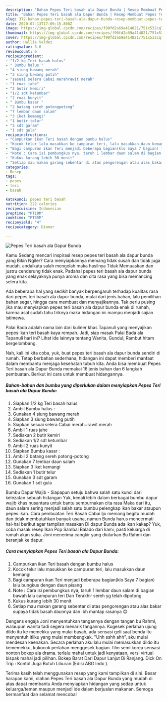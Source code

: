 ```yaml
---
description: "Bahan Pepes Teri basah ala Dapur Bunda | Resep Membuat Pepes Teri basah ala Dapur Bunda Yang Lezat Sekali"
title: "Bahan Pepes Teri basah ala Dapur Bunda | Resep Membuat Pepes Teri basah ala Dapur Bunda Yang Lezat Sekali"
slug: 372-bahan-pepes-teri-basah-ala-dapur-bunda-resep-membuat-pepes-teri-basah-ala-dapur-bunda-yang-lezat-sekali
date: 2020-07-13T17:09:15.808Z
image: https://img-global.cpcdn.com/recipes/f90fd2a69a414821/751x532cq70/pepes-teri-basah-ala-dapur-bunda-foto-resep-utama.jpg
thumbnail: https://img-global.cpcdn.com/recipes/f90fd2a69a414821/751x532cq70/pepes-teri-basah-ala-dapur-bunda-foto-resep-utama.jpg
cover: https://img-global.cpcdn.com/recipes/f90fd2a69a414821/751x532cq70/pepes-teri-basah-ala-dapur-bunda-foto-resep-utama.jpg
author: Hallie Valdez
ratingvalue: 3.6
reviewcount: 6
recipeingredient:
- "1/2 kg Teri basah halus"
- " Bumbu halus "
- "4 siung bawang merah"
- "3 siung bawang putih"
- "sesuai selera Cabai merahrawit merah"
- "1 ruas jahe"
- "2 butir kemiri"
- "1/2 sdt ketumbar"
- "2 ruas kunyit"
- " Bumbu kasar "
- "2 batang sereh potongpotong"
- "7 lembar daun salam"
- "3 iket kemangi"
- "1 butir telur"
- "3 sdt garam"
- "1 sdt gula"
recipeinstructions:
- "Campurkan ikan Teri basah dengan bumbu halus"
- "Kocok telur lalu masukkan ke campuran teri, lalu masukkan daun kemangi"
- "Bagi campuran ikan Teri menjadi beberapa bagian(klo Saya 7 bagian) lalu bungkus dengan daun pisang"
- "Note : Cara isi pembungkus nya, taruh 1 lembar daun salam di bagian bawah lalu campuran teri Dan Terakhir sereh yg telah dipotong"
- "Kukus kurang lebih 30 menit"
- "Setiap mau makan garang sebentar di atas pengorengan atau alas bakar supaya tidak basah daunnya dan lbh mantap rasanya 😊"
categories:
- Resep
tags:
- pepes
- teri
- basah

katakunci: pepes teri basah 
nutrition: 222 calories
recipecuisine: Indonesian
preptime: "PT19M"
cooktime: "PT35M"
recipeyield: "4"
recipecategory: Dinner

---
```



![Pepes Teri basah ala Dapur Bunda](https://img-global.cpcdn.com/recipes/f90fd2a69a414821/751x532cq70/pepes-teri-basah-ala-dapur-bunda-foto-resep-utama.jpg)

Kamu Sedang mencari inspirasi resep pepes teri basah ala dapur bunda yang Bikin Ngiler? Cara menyiapkannya memang tidak susah dan tidak juga mudah. andaikata salah mengolah maka hasilnya Tidak Memuaskan dan justru cenderung tidak enak. Padahal pepes teri basah ala dapur bunda yang enak selayaknya punya aroma dan cita rasa yang bisa memancing selera kita.

Ada beberapa hal yang sedikit banyak berpengaruh terhadap kualitas rasa dari pepes teri basah ala dapur bunda, mulai dari jenis bahan, lalu pemilihan bahan segar, hingga cara membuat dan menyajikannya. Tak perlu pusing jika mau menyiapkan pepes teri basah ala dapur bunda enak di rumah, karena asal sudah tahu triknya maka hidangan ini mampu menjadi sajian istimewa.

Palai Bada adalah nama lain dari kuliner khas Tapanuli yang menyajikan pepes ikan teri basah kaya rempah. Jadi, siap masak Palai Bada ala Tapanuli hari ini? Lihat ide lainnya tentang Wanita, Gundul, Rambut hitam bergelombang.


Nah, kali ini kita coba, yuk, buat pepes teri basah ala dapur bunda sendiri di rumah. Tetap berbahan sederhana, hidangan ini dapat memberi manfaat dalam membantu menjaga kesehatan tubuh kita. Anda bisa membuat Pepes Teri basah ala Dapur Bunda memakai 16 jenis bahan dan 6 langkah pembuatan. Berikut ini cara untuk membuat hidangannya.

<!--inarticleads1-->

##### Bahan-bahan dan bumbu yang diperlukan dalam menyiapkan Pepes Teri basah ala Dapur Bunda:

1. Siapkan 1/2 kg Teri basah halus
1. Ambil  Bumbu halus :
1. Gunakan 4 siung bawang merah
1. Siapkan 3 siung bawang putih
1. Siapkan sesuai selera Cabai merah+rawit merah
1. Ambil 1 ruas jahe
1. Sediakan 2 butir kemiri
1. Sediakan 1/2 sdt ketumbar
1. Ambil 2 ruas kunyit
1. Siapkan  Bumbu kasar :
1. Ambil 2 batang sereh potong-potong
1. Gunakan 7 lembar daun salam
1. Siapkan 3 iket kemangi
1. Sediakan 1 butir telur
1. Gunakan 3 sdt garam
1. Gunakan 1 sdt gula


Bumbu Dapur Wajib - Siapapun setuju bahwa salah satu kunci dari kelezatan sebuah hidangan Yuk, kenali lebih dalam berbagai bumbu dapur wajib khas nusantara untuk bantu sempurnakan cita rasa Maka dari itu, daun salam sering menjadi salah satu bumbu pelengkap ikan bakar ataupun pepes ikan. Cara pembuatan Teri Basah Cabai Ijo memang begitu mudah dan tidak membutuhkan banyak usaha, namun Bunda harus mencermati hal-hal berikut agar tampilan masakan Di dapur Bunda ada ikan kakap? Yuk, coba masak resep Ikan Pop Sambal Balado dari kami, pasti keluarga di rumah akan suka. Joni menerima cangkir yang diulurkan Bu Rahmi dan beranjak ke dapur. 

<!--inarticleads2-->

##### Cara menyiapkan Pepes Teri basah ala Dapur Bunda:

1. Campurkan ikan Teri basah dengan bumbu halus
1. Kocok telur lalu masukkan ke campuran teri, lalu masukkan daun kemangi
1. Bagi campuran ikan Teri menjadi beberapa bagian(klo Saya 7 bagian) lalu bungkus dengan daun pisang
1. Note : Cara isi pembungkus nya, taruh 1 lembar daun salam di bagian bawah lalu campuran teri Dan Terakhir sereh yg telah dipotong
1. Kukus kurang lebih 30 menit
1. Setiap mau makan garang sebentar di atas pengorengan atau alas bakar supaya tidak basah daunnya dan lbh mantap rasanya 😊


Dengans engaja Joni menyentuhkan tangannya dengan tangan bu Rahmi, walaupun wanita tadi segera menarik tangannya. Kugesek perlahan ujung dildo itu ke memekku yang mulai basah, ada sensasi geli saat benda itu menyentuh itilku yang mulai membengkak. &#34;Uhh sshh ahh&#34;, aku mulai mendesah keenakan. Secara perlahan aku lalu mulai memasukkan dildo itu kememekku, kukocok perlahan menggesek bagian. film semi korea sensasi nonton bokep ala drama. terlalu mahal untuk jadi kenyataan, versi virtual bispak mahal jadi pilihan. Bokep Barat Dari Dapur Lanjut Di Ranjang. Dick On Trip : Kontol Juga Butuh Liburan (Edisi ABG Indo ). 

Terima kasih telah menggunakan resep yang kami tampilkan di sini. Besar harapan kami, olahan Pepes Teri basah ala Dapur Bunda yang mudah di atas dapat membantu Anda menyiapkan hidangan yang sedap untuk keluarga/teman maupun menjadi ide dalam berjualan makanan. Semoga bermanfaat dan selamat mencoba!
